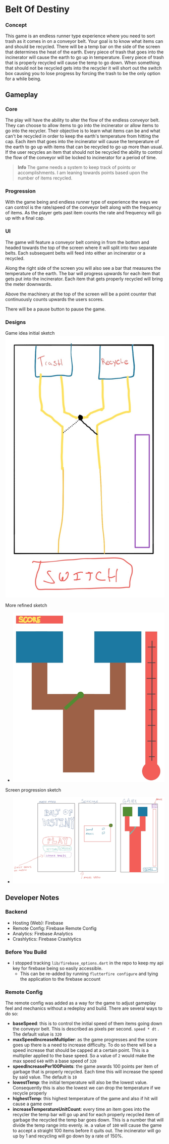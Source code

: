 # Belt Of Destiny

### Concept

This game is an endless runner type experience where you need to sort trash as it comes in on a conveyor belt. Your goal is to know what items can and should be recycled. There will be a temp bar on the side of the screen that determines the heat of the earth. Every piece of trash that goes into the incinerator will cause the earth to go up in temperature. Every piece of trash that is properly recycled will cause the temp to go down. When something that should not be recycled gets into the recycler it will short out the switch box causing you to lose progress by forcing the trash to be the only option for a while being.

## Gameplay

### Core

The play will have the ability to alter the flow of the endless conveyor belt. They can choose to allow items to go into the incinerator or allow items to go into the recycler. Their objective is to learn what items can be and what can't be recycled in order to keep the earth's temperature from hitting the cap. Each item that goes into the incinerator will cause the temperature of the earth to go up with items that can be recycled to go up more than usual. If the user recycles an item that should not be recycled the ability to control the flow of the conveyor will be locked to incinerator for a period of time.

> **Info**
> The game needs a system to keep track of points or accomplishments. I am leaning towards points based upon the number of items recycled.

### Progression

With the game being and endless runner type of experience the ways we can control is the rate/speed of the conveyor belt along with the frequency of items. As the player gets past item counts the rate and frequency will go up with a final cap.

### UI

The game will feature a conveyor belt coming in from the bottom and headed towards the top of the screen where it will split into two separate belts. Each subsequent belts will feed into either an incinerator or a recycled.

Along the right side of the screen you will also see a bar that measures the temperature of the earth. The bar will progress upwards for each item that gets put into the incinerator. Each item that gets properly recycled will bring the meter downwards.

Above the machinery at the top of the screen will be a point counter that continuously counts upwards the users scores.

There will be a pause button to pause the game.

### Designs

Game idea initial sketch
![game idea 1](/readme/game-idea-1.jpg)

More refined sketch

- ![game idea 2](/readme/game-idea-2.jpg)

Screen progression sketch

- ![game idea 3](/readme/game-idea-3.jpg)

## Developer Notes

### Backend

- Hosting (Web): Firebase
- Remote Config: Firebase Remote Config
- Analytics: Firebase Analytics
- Crashlytics: Firebase Crashlytics

### Before You Build

- I stopped tracking `lib/firebase_options.dart` in the repo to keep my api key for firebase being so easily accessible.
  - This can be re-added by running `flutterfire configure` and tying the application to the firebase account

### Remote Config

The remote config was added as a way for the game to adjust gameplay feel and mechanics without a redeploy and build. There are several ways to do so:

- **baseSpeed**: this is to control the initial speed of them items going down the conveyor belt. This is described as pixels per second. `speed * dt` . The default value is `320`
- **maxSpeedIncreaseMultiplier**: as the game progresses and the score goes up there is a need to increase difficulty. To do so there will be a speed increase that should be capped at a certain point. This is a multiplier applied to the base speed. So a value of `2` would make the max speed `640` with a base speed of `320`
- **speedIncreasePer100Points**: the game awards 100 points per item of garbage that is properly recycled. Each time this will increase the speed by said value. The default is `10`
- **lowestTemp**: the initial temperature will also be the lowest value. Consequently this is also the lowest we can drop the temperature if we recycle properly
- **highestTemp**: this highest temperature of the game and also if hit will cause a game over
- **increaseTemperatureUnitCount**: every time an item goes into the recycler the temp bar will go up and for each properly recycled item of garbage the recycled the temp bar goes down. This is a number that will divide the temp range into evenly. ie. a value of `100` will cause the game to accept a straight 100 items before it quits out. The incinerator will go up by 1 and recycling will go down by a rate of 150%.
